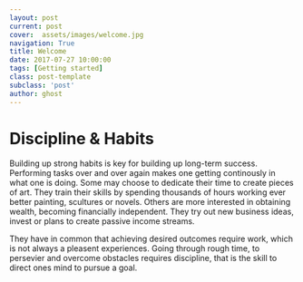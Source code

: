 ```yaml
---
layout: post
current: post
cover:  assets/images/welcome.jpg
navigation: True
title: Welcome
date: 2017-07-27 10:00:00
tags: [Getting started]
class: post-template
subclass: 'post'
author: ghost
---
```


# Discipline & Habits
Building up strong habits is key for building up long-term success. 
Performing tasks over and over again makes one getting continously in
what one is doing.
Some may choose to dedicate their time to create pieces of art. They train their
skills by spending thousands of hours working ever better painting, scultures or
novels.
Others are more interested in obtaining wealth, becoming financially independent.
They try out new business ideas, invest or plans to create passive income streams.

They have in common that achieving desired outcomes require work, which is not
always a pleasent experiences. Going through rough time, to persevier and
overcome obstacles requires discipline, that is the skill to direct ones mind to
pursue a goal.
